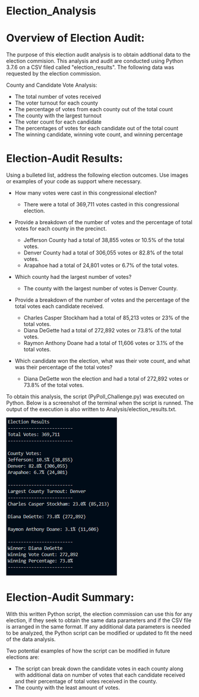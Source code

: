 # Election_Analysis

# Overview of Election Audit: 
The purpose of this election audit analysis is to obtain addtional data to the election commision. This analysis and audit are conducted using Python 3.7.6 on a CSV filed called "election_results".  The following data was requested by the election commission.

County and Candidate Vote Analysis:
- The total number of votes received
- The voter turnout for each county
- The percentage of votes from each county out of the total count
- The county with the largest turnout
- The voter count for each candidate
- The percentages of votes for each candidate out of the total count
- The winning candidate, winning vote count, and winning percentage


# Election-Audit Results: 
Using a bulleted list, address the following election outcomes. Use images or examples of your code as support where necessary.
- How many votes were cast in this congressional election?
  - There were a total of 369,711 votes casted in this congressional election.
  
- Provide a breakdown of the number of votes and the percentage of total votes for each county in the precinct.
  - Jefferson County had a total of 38,855 votes or 10.5% of the total votes.
  - Denver County had a total of 306,055 votes or 82.8% of the total votes.
  - Arapahoe had a total of 24,801 votes or 6.7% of the total votes.
  
- Which county had the largest number of votes?
  - The county with the largest number of votes is Denver County.

- Provide a breakdown of the number of votes and the percentage of the total votes each candidate received.
  - Charles Casper Stockham had a total of 85,213 votes or 23% of the total votes.
  - Diana DeGette had a total of 272,892 votes or 73.8% of the total votes.
  - Raymon Anthony Doane had a total of 11,606 votes or 3.1% of the total votes.

- Which candidate won the election, what was their vote count, and what was their percentage of the total votes?
  - Diana DeGette won the election and had a total of 272,892 votes or 73.8% of the total votes.

To obtain this analysis, the script (PyPoll_Challenge.py) was executed on Python. Below is a screenshot of the terminal when the script is runned. The output of the execution is also written to Analysis/election_results.txt.

![](Resources/Terminal_screenshot.PNG)


# Election-Audit Summary:
With this written Python script, the election commission can use this for any election, if they seek to obtain the same data parameters and if the CSV file is arranged in the same format. If any additional data parameters is needed to be analyzed, the Python script can be modified or updated to fit the need of the data analysis.

Two potential examples of how the script can be modified in future elections are:
- The script can break down the candidate votes in each county along with additional data on number of votes that each candidate received and their percentage of total votes received in the county.
- The county with the least amount of votes.
